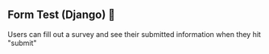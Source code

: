## Form Test (Django) 📝

Users can fill out a survey and see their submitted information when they hit "submit" 
